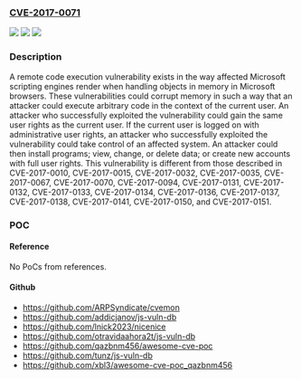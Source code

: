 ### [CVE-2017-0071](https://cve.mitre.org/cgi-bin/cvename.cgi?name=CVE-2017-0071)
![](https://img.shields.io/static/v1?label=Product&message=Browser&color=blue)
![](https://img.shields.io/static/v1?label=Version&message=Browser%20&color=brightgreen)
![](https://img.shields.io/static/v1?label=Vulnerability&message=Remote%20Code%20Execution&color=brightgreen)

### Description

A remote code execution vulnerability exists in the way affected Microsoft scripting engines render when handling objects in memory in Microsoft browsers. These vulnerabilities could corrupt memory in such a way that an attacker could execute arbitrary code in the context of the current user. An attacker who successfully exploited the vulnerability could gain the same user rights as the current user. If the current user is logged on with administrative user rights, an attacker who successfully exploited the vulnerability could take control of an affected system. An attacker could then install programs; view, change, or delete data; or create new accounts with full user rights. This vulnerability is different from those described in CVE-2017-0010, CVE-2017-0015, CVE-2017-0032, CVE-2017-0035, CVE-2017-0067, CVE-2017-0070, CVE-2017-0094, CVE-2017-0131, CVE-2017-0132, CVE-2017-0133, CVE-2017-0134, CVE-2017-0136, CVE-2017-0137, CVE-2017-0138, CVE-2017-0141, CVE-2017-0150, and CVE-2017-0151.

### POC

#### Reference
No PoCs from references.

#### Github
- https://github.com/ARPSyndicate/cvemon
- https://github.com/addicjanov/js-vuln-db
- https://github.com/lnick2023/nicenice
- https://github.com/otravidaahora2t/js-vuln-db
- https://github.com/qazbnm456/awesome-cve-poc
- https://github.com/tunz/js-vuln-db
- https://github.com/xbl3/awesome-cve-poc_qazbnm456

